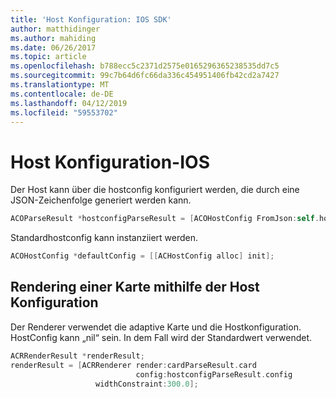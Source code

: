 ```yaml
---
title: 'Host Konfiguration: IOS SDK'
author: matthidinger
ms.author: mahiding
ms.date: 06/26/2017
ms.topic: article
ms.openlocfilehash: b788ecc5c2371d2575e0165296365238535dd7c5
ms.sourcegitcommit: 99c7b64d6fc66da336c454951406fb42cd2a7427
ms.translationtype: MT
ms.contentlocale: de-DE
ms.lasthandoff: 04/12/2019
ms.locfileid: "59553702"
---
```

# <a name="host-config---ios"></a>Host Konfiguration-IOS

Der Host kann über die hostconfig konfiguriert werden, die durch eine JSON-Zeichenfolge generiert werden kann.

```objective-c
ACOParseResult *hostconfigParseResult = [ACOHostConfig FromJson:self.hostconfig];
```

Standardhostconfig kann instanziiert werden.

```objective-c
ACOHostConfig *defaultConfig = [[ACHostConfig alloc] init];
```

## <a name="render-a-card-using-host-config"></a>Rendering einer Karte mithilfe der Host Konfiguration

Der Renderer verwendet die adaptive Karte und die Hostkonfiguration. HostConfig kann „nil“ sein. In dem Fall wird der Standardwert verwendet.

```objective-c
ACRRenderResult *renderResult;
renderResult = [ACRRenderer render:cardParseResult.card
                            config:hostconfigParseResult.config
                   widthConstraint:300.0];
```